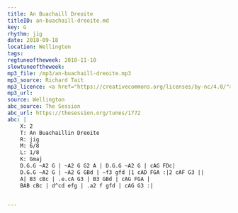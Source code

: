 ```yaml
---
title: An Buachaill Dreoite
titleID: an-buachaill-dreoite.md
key: G
rhythm: jig
date: 2018-09-18
location: Wellington
tags:
regtuneoftheweek: 2018-11-10
slowtuneoftheweek:
mp3_file: /mp3/an-buachaill-dreoite.mp3
mp3_source: Richard Tait
mp3_licence: <a href="https://creativecommons.org/licenses/by-nc/4.0/">CC-BY-NC-4.0</a>
mp3_url:
source: Wellington
abc_source: The Session
abc_url: https://thesession.org/tunes/1772
abc: |
    X: 2
    T: An Buachaillin Dreoite
    R: jig
    M: 6/8
    L: 1/8
    K: Gmaj
    D.G.G ~A2 G | ~A2 G G2 A | D.G.G ~A2 G | cAG FDc|
    D.G.G ~A2 G | ~A2 G GBd | ~f3 gfd |1 cAD FGA :|2 cAF G3 ||
    A| B3 cBc | .e.cA G3 | B3 GBd | cAG FGA |
    BAB cBc | d^cd efg | .a2 f gfd | cAG G3 :|


---
```

